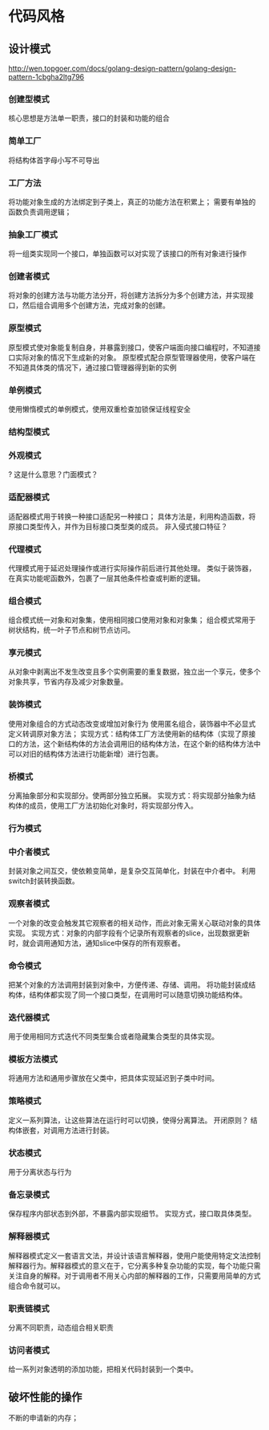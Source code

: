 # 代码风格

## 设计模式

<http://wen.topgoer.com/docs/golang-design-pattern/golang-design-pattern-1cbgha2ltg796>

### 创建型模式

核心思想是方法单一职责，接口的封装和功能的组合

### 简单工厂

将结构体首字母小写不可导出

### 工厂方法

将功能对象生成的方法绑定到子类上，真正的功能方法在积累上；
需要有单独的函数负责调用逻辑；

### 抽象工厂模式

将一组类实现同一个接口，单独函数可以对实现了该接口的所有对象进行操作

### 创建者模式

将对象的创建方法与功能方法分开，将创建方法拆分为多个创建方法，并实现接口，然后组合调用多个创建方法，完成对象的创建。

### 原型模式

原型模式使对象能复制自身，并暴露到接口，使客户端面向接口编程时，不知道接口实际对象的情况下生成新的对象。
原型模式配合原型管理器使用，使客户端在不知道具体类的情况下，通过接口管理器得到新的实例

### 单例模式

使用懒惰模式的单例模式，使用双重检查加锁保证线程安全

### 结构型模式

### 外观模式

? 这是什么意思？门面模式？

### 适配器模式

适配器模式用于转换一种接口适配另一种接口；
具体方法是，利用构造函数，将原接口类型传入，并作为目标接口类型类的成员。
非入侵式接口特征？

### 代理模式

代理模式用于延迟处理操作或进行实际操作前后进行其他处理。
类似于装饰器，在真实功能呢函数外，包裹了一层其他条件检查或判断的逻辑。

### 组合模式

组合模式统一对象和对象集，使用相同接口使用对象和对象集；
组合模式常用于树状结构，统一叶子节点和树节点访问。

### 享元模式

从对象中剥离出不发生改变且多个实例需要的重复数据，独立出一个享元，使多个对象共享，节省内存及减少对象数量。

### 装饰模式

使用对象组合的方式动态改变或增加对象行为
使用匿名组合，装饰器中不必显式定义转调原对象方法；
实现方式：结构体工厂方法使用新的结构体（实现了原接口的方法，这个新结构体的方法会调用旧的结构体方法，在这个新的结构体方法中可以对旧的结构体方法进行功能新增）进行包裹。

### 桥模式

分离抽象部分和实现部分。使两部分独立拓展。
实现方式：将实现部分抽象为结构体的成员，使用工厂方法初始化对象时，将实现部分传入。

### 行为模式

### 中介者模式

封装对象之间互交，使依赖变简单，是复杂交互简单化，封装在中介者中。
利用switch封装转换函数。

### 观察者模式

一个对象的改变会触发其它观察者的相关动作，而此对象无需关心联动对象的具体实现。
实现方式：对象的内部字段有个记录所有观察者的slice，出现数据更新时，就会调用通知方法，通知slice中保存的所有观察者。

### 命令模式

把某个对象的方法调用封装到对象中，方便传递、存储、调用。
将功能封装成结构体，结构体都实现了同一个接口类型，在调用时可以随意切换功能结构体。

### 迭代器模式

用于使用相同方式迭代不同类型集合或者隐藏集合类型的具体实现。

### 模板方法模式

将通用方法和通用步骤放在父类中，把具体实现延迟到子类中时间。

### 策略模式

定义一系列算法，让这些算法在运行时可以切换，使得分离算法。
开闭原则？
结构体嵌套，对调用方法进行封装。

### 状态模式

用于分离状态与行为

### 备忘录模式

保存程序内部状态到外部，不暴露内部实现细节。
实现方式，接口取具体类型。

### 解释器模式

解释器模式定义一套语言文法，并设计该语言解释器，使用户能使用特定文法控制解释器行为。解释器模式的意义在于，它分离多种复杂功能的实现，每个功能只需关注自身的解释。对于调用者不用关心内部的解释器的工作，只需要用简单的方式组合命令就可以。

### 职责链模式

分离不同职责，动态组合相关职责

### 访问者模式

给一系列对象透明的添加功能，把相关代码封装到一个类中。

## 破坏性能的操作

不断的申请新的内存；
